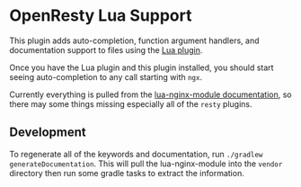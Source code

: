 # OpenResty Lua Support

This plugin adds auto-completion, function argument handlers, and documentation support to files using the [Lua plugin](https://plugins.jetbrains.com/plugin/5055?pr=).

Once you have the Lua plugin and this plugin installed, you should start seeing auto-completion to any call starting with `ngx`.

Currently everything is pulled from the [lua-nginx-module documentation](https://github.com/openresty/lua-nginx-module), so there may some things missing especially all of the `resty` plugins.

## Development

To regenerate all of the keywords and documentation, run `./gradlew generateDocumentation`. This will pull the lua-nginx-module into the `vendor` directory then run some gradle tasks to extract the information.
